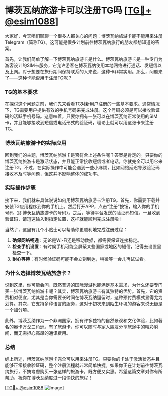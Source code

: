 # 博茨瓦纳旅游卡可以注册TG吗 [[TG💪+ @esim1088](https://t.me/s/esim1088)]

大家好，今天咱们聊聊一个很多人都关心的问题：博茨瓦纳旅游卡能不能用来注册Telegram（简称TG）。这可能是很多计划前往博茨瓦纳旅行的朋友都想知道的答案。

首先，让我们简单了解一下博茨瓦纳旅游卡是什么。博茨瓦纳旅游卡是一种专门为游客设计的SIM卡服务，它允许游客在博茨瓦纳使用本地网络进行通话、发短信以及上网。对于想要在旅行期间保持联系的人来说，这种卡非常实用。那么，问题来了——这种卡能否用于注册TG呢？

### TG的基本要求

在探讨这个问题之前，我们先来看看TG对新用户注册的一些基本要求。通常情况下，TG需要用户提供有效的手机号码来完成注册。这个号码必须是可以接收验证码的活跃手机号码。这意味着，只要你拥有一张可以在博茨瓦纳正常使用的SIM卡，并且能够接收到短信或电话形式的验证码，理论上就可以用这张卡来注册TG。

### 博茨瓦纳旅游卡的实际应用

回到我们的主题，博茨瓦纳旅游卡是否符合上述条件呢？答案是肯定的。只要你的博茨瓦纳旅游卡是激活状态，并且能正常接收短信或者电话，你就完全可以用它来注册TG。不过，在实际操作中可能会遇到一些小麻烦，比如网络延迟导致验证码接收不及时等问题，但这并不影响整体的成功率。

### 实际操作步骤

接下来，我们就来具体说说如何用博茨瓦纳旅游卡注册TG。首先，你需要下载并安装TG应用程序到你的手机上。然后打开APP，点击“注册”按钮，输入你的手机号码（即博茨瓦纳旅游卡的号码）。之后，等待平台发送的验证码短信。一旦收到验证码，请迅速输入到指定位置，这样就能顺利完成注册啦！

当然了，这里有几个小贴士可以帮助你更顺利地完成注册过程：

1. **确保网络畅通**：无论是Wi-Fi还是移动数据，都需要保证连接稳定。
2. **检查手机设置**：有时候手机可能会屏蔽某些国家或地区的短信，记得去设置里检查一下。
3. **耐心等待**：有时候验证码可能不会立刻到达，稍微等一会儿再试试看。

### 为什么选择博茨瓦纳旅游卡？

说到这里，你可能会问，既然普通的国际漫游也能满足基本需求，为什么还要专门买一张博茨瓦纳旅游卡呢？其实，博茨瓦纳旅游卡有其独特的优势。首先，它的资费相对便宜，尤其是当你需要长时间在博茨瓦纳逗留时，这种预付费模式显得尤为划算。其次，它支持多种语言的服务，这对于初次来到陌生环境的游客来说无疑是一个加分项。

此外，博茨瓦纳作为一个非洲国家，拥有许多独特的自然景观和文化体验，比如著名的奥卡万戈三角洲。有了旅游卡，你可以随时与家人朋友分享旅途中的精彩瞬间，而无需担心高昂的通讯费用。

### 总结

综上所述，博茨瓦纳旅游卡完全可以用来注册TG。只要你的卡处于激活状态并且能够正常接收验证码，整个注册流程就非常简单快捷。如果你正在计划前往博茨瓦纳旅行，不妨考虑购买一张这样的旅游卡，既方便又实惠。希望这篇文章对你有所帮助，祝你在博茨瓦纳度过一段愉快的旅程！

[[TG💪+ @esim1088](https://t.me/s/esim1088) ![Image](https://i.postimg.cc/4NQfJmqS/Snipaste-2025-05-13-00-14-12.png)]